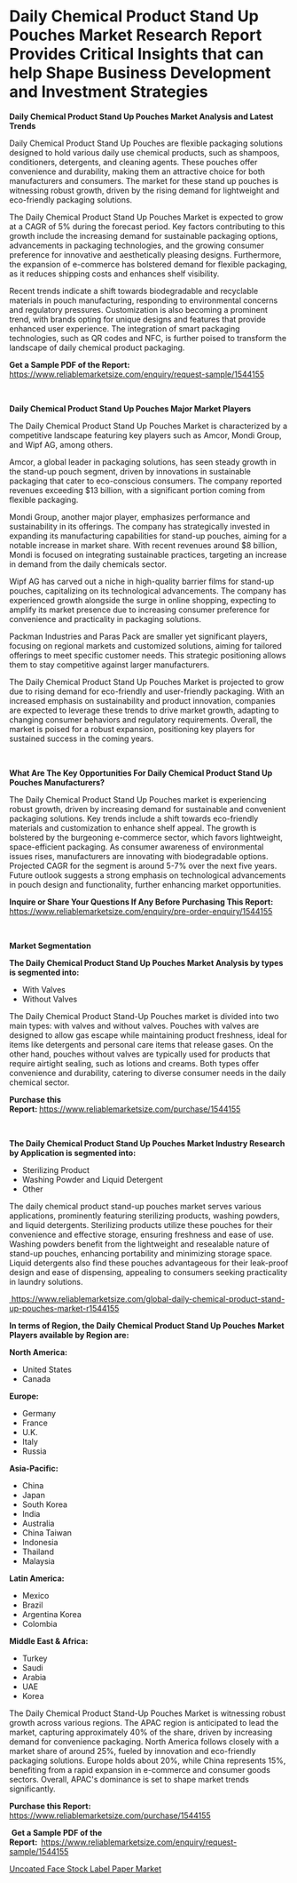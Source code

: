 <p><h1>Daily Chemical Product Stand Up Pouches Market Research Report Provides Critical Insights that can help Shape Business Development and Investment Strategies</h1></p><p><strong>Daily Chemical Product Stand Up Pouches Market Analysis and Latest Trends</strong></p>
<p><p>Daily Chemical Product Stand Up Pouches are flexible packaging solutions designed to hold various daily use chemical products, such as shampoos, conditioners, detergents, and cleaning agents. These pouches offer convenience and durability, making them an attractive choice for both manufacturers and consumers. The market for these stand up pouches is witnessing robust growth, driven by the rising demand for lightweight and eco-friendly packaging solutions.</p><p>The Daily Chemical Product Stand Up Pouches Market is expected to grow at a CAGR of 5% during the forecast period. Key factors contributing to this growth include the increasing demand for sustainable packaging options, advancements in packaging technologies, and the growing consumer preference for innovative and aesthetically pleasing designs. Furthermore, the expansion of e-commerce has bolstered demand for flexible packaging, as it reduces shipping costs and enhances shelf visibility.</p><p>Recent trends indicate a shift towards biodegradable and recyclable materials in pouch manufacturing, responding to environmental concerns and regulatory pressures. Customization is also becoming a prominent trend, with brands opting for unique designs and features that provide enhanced user experience. The integration of smart packaging technologies, such as QR codes and NFC, is further poised to transform the landscape of daily chemical product packaging.</p></p>
<p><strong>Get a Sample PDF of the Report:&nbsp;</strong> <a href="https://www.reliablemarketsize.com/enquiry/request-sample/1544155?utm_campaign=2307&utm_medium=2&utm_source=Github&utm_content=ia&utm_term=08032025&utm_id=daily-chemical-product-stand-up-pouches">https://www.reliablemarketsize.com/enquiry/request-sample/1544155</a></p>
<p>&nbsp;</p>
<p><strong>Daily Chemical Product Stand Up Pouches Major Market Players</strong></p>
<p><p>The Daily Chemical Product Stand Up Pouches Market is characterized by a competitive landscape featuring key players such as Amcor, Mondi Group, and Wipf AG, among others. </p><p>Amcor, a global leader in packaging solutions, has seen steady growth in the stand-up pouch segment, driven by innovations in sustainable packaging that cater to eco-conscious consumers. The company reported revenues exceeding $13 billion, with a significant portion coming from flexible packaging.</p><p>Mondi Group, another major player, emphasizes performance and sustainability in its offerings. The company has strategically invested in expanding its manufacturing capabilities for stand-up pouches, aiming for a notable increase in market share. With recent revenues around $8 billion, Mondi is focused on integrating sustainable practices, targeting an increase in demand from the daily chemicals sector.</p><p>Wipf AG has carved out a niche in high-quality barrier films for stand-up pouches, capitalizing on its technological advancements. The company has experienced growth alongside the surge in online shopping, expecting to amplify its market presence due to increasing consumer preference for convenience and practicality in packaging solutions.</p><p>Packman Industries and Paras Pack are smaller yet significant players, focusing on regional markets and customized solutions, aiming for tailored offerings to meet specific customer needs. This strategic positioning allows them to stay competitive against larger manufacturers.</p><p>The Daily Chemical Product Stand Up Pouches Market is projected to grow due to rising demand for eco-friendly and user-friendly packaging. With an increased emphasis on sustainability and product innovation, companies are expected to leverage these trends to drive market growth, adapting to changing consumer behaviors and regulatory requirements. Overall, the market is poised for a robust expansion, positioning key players for sustained success in the coming years.</p></p>
<p>&nbsp;</p>
<p><strong>What Are The Key Opportunities For Daily Chemical Product Stand Up Pouches Manufacturers?</strong></p>
<p><p>The Daily Chemical Product Stand Up Pouches market is experiencing robust growth, driven by increasing demand for sustainable and convenient packaging solutions. Key trends include a shift towards eco-friendly materials and customization to enhance shelf appeal. The growth is bolstered by the burgeoning e-commerce sector, which favors lightweight, space-efficient packaging. As consumer awareness of environmental issues rises, manufacturers are innovating with biodegradable options. Projected CAGR for the segment is around 5-7% over the next five years. Future outlook suggests a strong emphasis on technological advancements in pouch design and functionality, further enhancing market opportunities.</p></p>
<p><strong>Inquire or Share Your Questions If Any Before Purchasing This Report:</strong> <a href="https://www.reliablemarketsize.com/enquiry/pre-order-enquiry/1544155?utm_campaign=2307&utm_medium=2&utm_source=Github&utm_content=ia&utm_term=08032025&utm_id=daily-chemical-product-stand-up-pouches">https://www.reliablemarketsize.com/enquiry/pre-order-enquiry/1544155</a></p>
<p>&nbsp;</p>
<p><strong>Market Segmentation</strong></p>
<p><strong>The Daily Chemical Product Stand Up Pouches Market Analysis by types is segmented into:</strong></p>
<p><ul><li>With Valves</li><li>Without Valves</li></ul></p>
<p><p>The Daily Chemical Product Stand-Up Pouches market is divided into two main types: with valves and without valves. Pouches with valves are designed to allow gas escape while maintaining product freshness, ideal for items like detergents and personal care items that release gases. On the other hand, pouches without valves are typically used for products that require airtight sealing, such as lotions and creams. Both types offer convenience and durability, catering to diverse consumer needs in the daily chemical sector.</p></p>
<p><strong>Purchase this Report:&nbsp;</strong><a href="https://www.reliablemarketsize.com/purchase/1544155?utm_campaign=2307&utm_medium=2&utm_source=Github&utm_content=ia&utm_term=08032025&utm_id=daily-chemical-product-stand-up-pouches">https://www.reliablemarketsize.com/purchase/1544155</a></p>
<p>&nbsp;</p>
<p><strong>The Daily Chemical Product Stand Up Pouches Market Industry Research by Application is segmented into:</strong></p>
<p><ul><li>Sterilizing Product</li><li>Washing Powder and Liquid Detergent</li><li>Other</li></ul></p>
<p><p>The daily chemical product stand-up pouches market serves various applications, prominently featuring sterilizing products, washing powders, and liquid detergents. Sterilizing products utilize these pouches for their convenience and effective storage, ensuring freshness and ease of use. Washing powders benefit from the lightweight and resealable nature of stand-up pouches, enhancing portability and minimizing storage space. Liquid detergents also find these pouches advantageous for their leak-proof design and ease of dispensing, appealing to consumers seeking practicality in laundry solutions.</p></p>
<p><a href="https://www.reliablemarketsize.com/global-daily-chemical-product-stand-up-pouches-market-r1544155?utm_campaign=2307&utm_medium=2&utm_source=Github&utm_content=ia&utm_term=08032025&utm_id=daily-chemical-product-stand-up-pouches">&nbsp;https://www.reliablemarketsize.com/global-daily-chemical-product-stand-up-pouches-market-r1544155</a></p>
<p><strong>In terms of Region, the Daily Chemical Product Stand Up Pouches Market Players available by Region are:</strong></p>
<p>
    <p> <strong> North America: </strong>
        <ul>
            <li>United States</li>
            <li>Canada</li>
        </ul>
        </p> 
    <p> <strong> Europe: </strong>
        <ul>
            <li>Germany</li>
            <li>France</li>
            <li>U.K.</li>
            <li>Italy</li>
            <li>Russia</li>
        </ul>
        </p> 
    <p> <strong> Asia-Pacific: </strong>
        <ul>
            <li>China</li>
            <li>Japan</li>
            <li>South Korea</li>
            <li>India</li>
            <li>Australia</li>
            <li>China Taiwan</li>
            <li>Indonesia</li>
            <li>Thailand</li>
            <li>Malaysia</li>
        </ul>
        </p> 
    <p> <strong> Latin America: </strong>
        <ul>
            <li>Mexico</li>
            <li>Brazil</li>
            <li>Argentina Korea</li>
            <li>Colombia</li>
        </ul>
        </p> 
    <p> <strong> Middle East & Africa: </strong>
        <ul>
            <li>Turkey</li>
            <li>Saudi</li>
            <li>Arabia</li>
            <li>UAE</li>
            <li>Korea</li>
        </ul>
    </p>
    </p>
<p><p>The Daily Chemical Product Stand-Up Pouches Market is witnessing robust growth across various regions. The APAC region is anticipated to lead the market, capturing approximately 40% of the share, driven by increasing demand for convenience packaging. North America follows closely with a market share of around 25%, fueled by innovation and eco-friendly packaging solutions. Europe holds about 20%, while China represents 15%, benefiting from a rapid expansion in e-commerce and consumer goods sectors. Overall, APAC's dominance is set to shape market trends significantly.</p></p>
<p><strong>Purchase this Report: </strong><a href="https://www.reliablemarketsize.com/purchase/1544155?utm_campaign=2307&utm_medium=2&utm_source=Github&utm_content=ia&utm_term=08032025&utm_id=daily-chemical-product-stand-up-pouches">https://www.reliablemarketsize.com/purchase/1544155</a></p>
<p>&nbsp;<strong>Get a Sample PDF of the Report:&nbsp;&nbsp;</strong><a href="https://www.reliablemarketsize.com/enquiry/request-sample/1544155?utm_campaign=2307&utm_medium=2&utm_source=Github&utm_content=ia&utm_term=08032025&utm_id=daily-chemical-product-stand-up-pouches">https://www.reliablemarketsize.com/enquiry/request-sample/1544155</a></p>
<p><strong></strong></p>
<p><p><a href="https://github.com/WashimHussain441/Market-Research-Report-List-1/blob/main/uncoated-face-stock-label-paper-market.md?utm_campaign=2307&utm_medium=2&utm_source=Github&utm_content=ia&utm_term=08032025&utm_id=daily-chemical-product-stand-up-pouches">Uncoated Face Stock Label Paper Market</a></p></p>